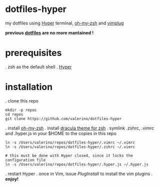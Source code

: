 # dotfiles-hyper
my dotfiles using [Hyper](https://hyper.is/) terminal, [oh-my-zsh](https://github.com/robbyrussell/oh-my-zsh) and [vimplug](https://github.com/junegunn/vim-plug)

__previous [dotfiles](https://github.com/valerino/dotfiles) are no more mantained !__

# prerequisites
. zsh as the default shell
. [Hyper](https://hyper.is/)
 
# installation
. clone this repo
~~~
mkdir -p repos
cd repos
git clone https://github.com/valerino/dotfiles-hyper
~~~

. install [oh-my-zsh](https://github.com/robbyrussell/oh-my-zsh)
. install [dracula theme for zsh](https://draculatheme.com/zsh/)
. symlink .zshrc, .vimrc and .hyper.js in your $HOME to the copies in this repo
~~~
ln -s /Users/valerino/repos/dotfiles-hyper/.vimrc ~/.vimrc
ln -s /Users/valerino/repos/dotfiles-hyper/.zshrc ~/.vimrc

# this must be done with Hyper closed, since it locks the configuration file
ln -s /Users/valerino/repos/dotfiles-hyper/.hyper.js ~/.hyper.js
~~~
. restart Hyper
. once in Vim, issue _PlugInstall_ to install the vim plugins
. __enjoy!__



